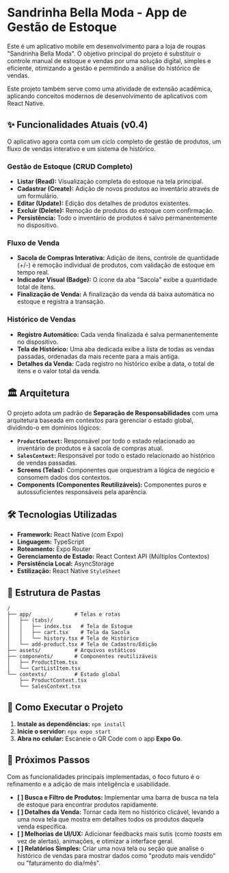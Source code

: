 # Sandrinha Bella Moda - App de Gestão de Estoque

Este é um aplicativo mobile em desenvolvimento para a loja de roupas "Sandrinha Bella Moda". O objetivo principal do projeto é substituir o controle manual de estoque e vendas por uma solução digital, simples e eficiente, otimizando a gestão e permitindo a análise do histórico de vendas.

Este projeto também serve como uma atividade de extensão acadêmica, aplicando conceitos modernos de desenvolvimento de aplicativos com React Native.

## ✨ Funcionalidades Atuais (v0.4)

O aplicativo agora conta com um ciclo completo de gestão de produtos, um fluxo de vendas interativo e um sistema de histórico.

### Gestão de Estoque (CRUD Completo)
* **Listar (Read):** Visualização completa do estoque na tela principal.
* **Cadastrar (Create):** Adição de novos produtos ao inventário através de um formulário.
* **Editar (Update):** Edição dos detalhes de produtos existentes.
* **Excluir (Delete):** Remoção de produtos do estoque com confirmação.
* **Persistência:** Todo o inventário de produtos é salvo permanentemente no dispositivo.

### Fluxo de Venda
* **Sacola de Compras Interativa:** Adição de itens, controle de quantidade (+/-) e remoção individual de produtos, com validação de estoque em tempo real.
* **Indicador Visual (Badge):** O ícone da aba "Sacola" exibe a quantidade total de itens.
* **Finalização de Venda:** A finalização da venda dá baixa automática no estoque e registra a transação.

### Histórico de Vendas
* **Registro Automático:** Cada venda finalizada é salva permanentemente no dispositivo.
* **Tela de Histórico:** Uma aba dedicada exibe a lista de todas as vendas passadas, ordenadas da mais recente para a mais antiga.
* **Detalhes da Venda:** Cada registro no histórico exibe a data, o total de itens e o valor total da venda.

## 🏛️ Arquitetura

O projeto adota um padrão de **Separação de Responsabilidades** com uma arquitetura baseada em contextos para gerenciar o estado global, dividindo-o em domínios lógicos:

* **`ProductContext`:** Responsável por todo o estado relacionado ao inventário de produtos e à sacola de compras atual.
* **`SalesContext`:** Responsável por todo o estado relacionado ao histórico de vendas passadas.
* **Screens (Telas):** Componentes que orquestram a lógica de negócio e consomem dados dos contextos.
* **Components (Componentes Reutilizáveis):** Componentes puros e autossuficientes responsáveis pela aparência.

## 🛠️ Tecnologias Utilizadas

* **Framework:** React Native (com Expo)
* **Linguagem:** TypeScript
* **Roteamento:** Expo Router
* **Gerenciamento de Estado:** React Context API (Múltiplos Contextos)
* **Persistência Local:** AsyncStorage
* **Estilização:** React Native `StyleSheet`

## 📂 Estrutura de Pastas

```
/
├── app/              # Telas e rotas
│   ├── (tabs)/
│   │   ├── index.tsx   # Tela de Estoque
│   │   ├── cart.tsx    # Tela da Sacola
│   │   └── history.tsx # Tela de Histórico
│   └── add-product.tsx # Tela de Cadastro/Edição
├── assets/           # Arquivos estáticos
├── components/       # Componentes reutilizáveis
│   ├── ProductItem.tsx
│   └── CartListItem.tsx
└── contexts/         # Estado global
    ├── ProductContext.tsx
    └── SalesContext.tsx
```

## 🚀 Como Executar o Projeto

1.  **Instale as dependências:** `npm install`
2.  **Inicie o servidor:** `npx expo start`
3.  **Abra no celular:** Escaneie o QR Code com o app **Expo Go**.

## 🔮 Próximos Passos

Com as funcionalidades principais implementadas, o foco futuro é o refinamento e a adição de mais inteligência e usabilidade.

* **[ ] Busca e Filtro de Produtos:** Implementar uma barra de busca na tela de estoque para encontrar produtos rapidamente.
* **[ ] Detalhes da Venda:** Tornar cada item no histórico clicável, levando a uma nova tela que mostra em detalhes todos os produtos daquela venda específica.
* **[ ] Melhorias de UI/UX:** Adicionar feedbacks mais sutis (como *toasts* em vez de alertas), animações, e otimizar a interface geral.
* **[ ] Relatórios Simples:** Criar uma nova tela ou seção que analise o histórico de vendas para mostrar dados como "produto mais vendido" ou "faturamento do dia/mês".